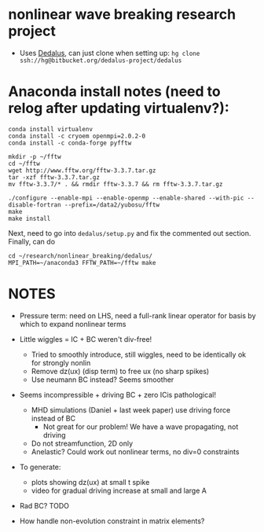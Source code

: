 # nonlinear wave breaking research project
- Uses [Dedalus](https://bitbucket.org/dedalus-project/dedalus), can just clone
  when setting up: `hg clone ssh://hg@bitbucket.org/dedalus-project/dedalus`

# Anaconda install notes (need to relog after updating virtualenv?):
```
conda install virtualenv
conda install -c cryoem openmpi=2.0.2-0
conda install -c conda-forge pyfftw

mkdir -p ~/fftw
cd ~/fftw
wget http://www.fftw.org/fftw-3.3.7.tar.gz
tar -xzf fftw-3.3.7.tar.gz
mv fftw-3.3.7/* . && rmdir fftw-3.3.7 && rm fftw-3.3.7.tar.gz

./configure --enable-mpi --enable-openmp --enable-shared --with-pic --disable-fortran --prefix=/data2/yubosu/fftw
make
make install
```

Next, need to go into `dedalus/setup.py` and fix the commented out section. Finally, can do
```
cd ~/research/nonlinear_breaking/dedalus/
MPI_PATH=~/anaconda3 FFTW_PATH=~/fftw make
```

# NOTES
- Pressure term: need on LHS, need a full-rank linear operator for basis by
  which to expand nonlinear terms
- Little wiggles = IC + BC weren't div-free!
    - Tried to smoothly introduce, still wiggles, need to be identically ok for
      strongly nonlin
    - Remove dz(ux) (disp term) to free ux (no sharp spikes)
    - Use neumann BC instead? Seems smoother

- Seems incompressible + driving BC + zero ICis pathological!
    - MHD simulations (Daniel + last week paper) use driving force instead of BC
        - Not great for our problem! We have a wave propagating, not driving
    - Do not streamfunction, 2D only
    - Anelastic? Could work out nonlinear terms, no div=0 constraints

- To generate:
    - plots showing dz(ux) at small t spike
    - video for gradual driving increase at small and large A
- Rad BC? TODO
- How handle non-evolution constraint in matrix elements?
